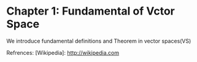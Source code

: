 # Chapter 1: Fundamental of Vctor Space

We introduce fundamental definitions and Theorem in vector spaces(VS)



Refrences:
[Wikipedia]: http://wikipedia.com

